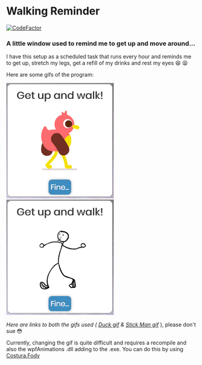 # Walking Reminder
[![CodeFactor](https://www.codefactor.io/repository/github/it-delinquent/walking_reminder/badge)](https://www.codefactor.io/repository/github/it-delinquent/walking_reminder)
### A little window used to remind me to get up and move around...

I have this setup as a scheduled task that runs every hour and reminds me to get up, stretch my legs, get a refill of 
my drinks and rest my eyes 😆 😫

Here are some gifs of the program:

![alt text](https://github.com/IT-Delinquent/WalkingReminder/blob/master/WalkingReminder_Duck.gif)
![alt text](https://github.com/IT-Delinquent/WalkingReminder/blob/master/WalkingReminder_Stick.gif)

*Here are links to both the gifs used ( [Duck gif](https://giphy.com/gifs/happy-walking-wings-3o7btLRcDoBW1RmyJi) & [Stick Man gif](https://giphy.com/gifs/animated-loop-walking-XGnWMiVXL87Xa/media)* ), please don't sue 😳

Currently, changing the gif is quite difficult and requires a recompile and also the wpfAnimations .dll adding to the .exe. 
You can do this by using [Costura.Fody](https://github.com/Fody/Costura "GitHub page for Costura Costura")
